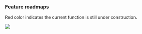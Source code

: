 ### Feature roadmaps

Red color indicates the current function is still under construction. 

![](/assets/nosmoke-roadmap.png)

